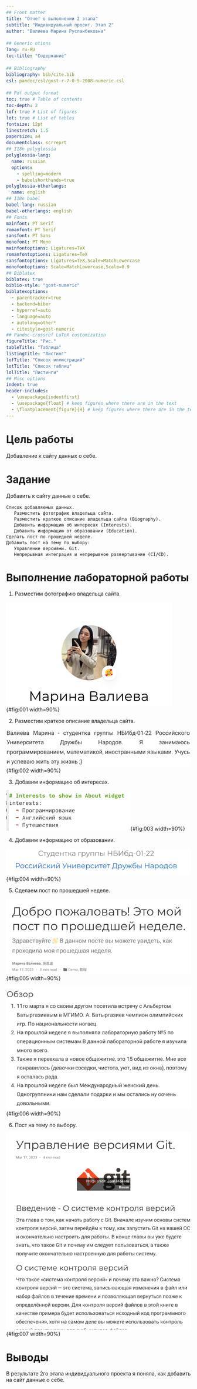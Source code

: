 ```yaml
---
## Front matter
title: "Отчет о выполнении 2 этапа"
subtitle: "Индивидуальный проект. Этап 2"
author: "Валиева Марина Русланбековна"

## Generic otions
lang: ru-RU
toc-title: "Содержание"

## Bibliography
bibliography: bib/cite.bib
csl: pandoc/csl/gost-r-7-0-5-2008-numeric.csl

## Pdf output format
toc: true # Table of contents
toc-depth: 2
lof: true # List of figures
lot: true # List of tables
fontsize: 12pt
linestretch: 1.5
papersize: a4
documentclass: scrreprt
## I18n polyglossia
polyglossia-lang:
  name: russian
  options:
	- spelling=modern
	- babelshorthands=true
polyglossia-otherlangs:
  name: english
## I18n babel
babel-lang: russian
babel-otherlangs: english
## Fonts
mainfont: PT Serif
romanfont: PT Serif
sansfont: PT Sans
monofont: PT Mono
mainfontoptions: Ligatures=TeX
romanfontoptions: Ligatures=TeX
sansfontoptions: Ligatures=TeX,Scale=MatchLowercase
monofontoptions: Scale=MatchLowercase,Scale=0.9
## Biblatex
biblatex: true
biblio-style: "gost-numeric"
biblatexoptions:
  - parentracker=true
  - backend=biber
  - hyperref=auto
  - language=auto
  - autolang=other*
  - citestyle=gost-numeric
## Pandoc-crossref LaTeX customization
figureTitle: "Рис."
tableTitle: "Таблица"
listingTitle: "Листинг"
lofTitle: "Список иллюстраций"
lotTitle: "Список таблиц"
lolTitle: "Листинги"
## Misc options
indent: true
header-includes:
  - \usepackage{indentfirst}
  - \usepackage{float} # keep figures where there are in the text
  - \floatplacement{figure}{H} # keep figures where there are in the text
---
```


# Цель работы

Добавление к сайту данных о себе.

# Задание

Добавить к сайту данные о себе.

    Список добавляемых данных.
       Разместить фотографию владельца сайта.
       Разместить краткое описание владельца сайта (Biography).
       Добавить информацию об интересах (Interests).
       Добавить информацию от образовании (Education).
    Сделать пост по прошедшей неделе.
    Добавить пост на тему по выбору:
       Управление версиями. Git.
       Непрерывная интеграция и непрерывное развертывание (CI/CD).


# Выполнение лабораторной работы

1. Разместим фотографию владельца сайта.

![фотография владельца](image/1.png){#fig:001 width=90%}

2. Разместим краткое описание владельца сайта.

![описание владельца сайта](image/2.png){#fig:002 width=90%}

3. Добавим информацию об интересах.

![интересы](image/3.png){#fig:003 width=90%}

4. Добавим информацию от образовании.

![образование](image/4.png){#fig:004 width=90%}

5. Сделаем пост по прошедшей неделе.

![пост по прошедшей неделе](image/5.png){#fig:005 width=90%}

![пост по прошедшей неделе](image/6.png){#fig:006 width=90%}

6. Пост на тему по выбору.

![пост про гит](image/7.png){#fig:007 width=90%}


# Выводы

В результате 2го этапа индивидуального проекта я поняла, как добавить на сайт данные о себе.
